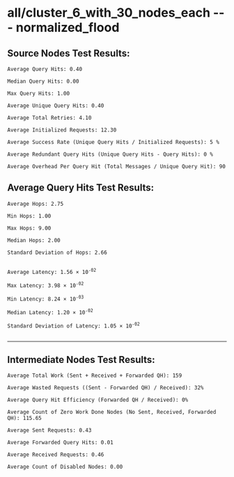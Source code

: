 # all/cluster_6_with_30_nodes_each --- normalized_flood
## Source Nodes Test Results:
	Average Query Hits: 0.40

	Median Query Hits: 0.00

	Max Query Hits: 1.00

	Average Unique Query Hits: 0.40

	Average Total Retries: 4.10

	Average Initialized Requests: 12.30

	Average Success Rate (Unique Query Hits / Initialized Requests): 5 %

	Average Redundant Query Hits (Unique Query Hits - Query Hits): 0 %

	Average Overhead Per Query Hit (Total Messages / Unique Query Hit): 90



## Average Query Hits Test Results:
<pre><code>Average Hops: 2.75

Min Hops: 1.00

Max Hops: 9.00

Median Hops: 2.00

Standard Deviation of Hops: 2.66


Average Latency: 1.56 × 10<sup>-02</sup>

Max Latency: 3.98 × 10<sup>-02</sup>

Min Latency: 8.24 × 10<sup>-03</sup>

Median Latency: 1.20 × 10<sup>-02</sup>

Standard Deviation of Latency: 1.05 × 10<sup>-02</sup>

</code></pre>

---------------------------------------------
## Intermediate Nodes Test Results:

	Average Total Work (Sent + Received + Forwarded QH): 159

	Average Wasted Requests ((Sent - Forwarded QH) / Received): 32%

	Average Query Hit Efficiency (Forwarded QH / Received): 0%

	Average Count of Zero Work Done Nodes (No Sent, Received, Forwarded QH): 115.65

	Average Sent Requests: 0.43

	Average Forwarded Query Hits: 0.01

	Average Received Requests: 0.46

	Average Count of Disabled Nodes: 0.00

